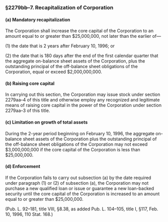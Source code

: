 ### §2279bb–7. Recapitalization of Corporation ###

#### (a) Mandatory recapitalization ####

The Corporation shall increase the core capital of the Corporation to an amount equal to or greater than $25,000,000, not later than the earlier of—

(1) the date that is 2 years after February 10, 1996; or

(2) the date that is 180 days after the end of the first calendar quarter that the aggregate on-balance sheet assets of the Corporation, plus the outstanding principal of the off-balance sheet obligations of the Corporation, equal or exceed $2,000,000,000.

#### (b) Raising core capital ####

In carrying out this section, the Corporation may issue stock under section 2279aa–4 of this title and otherwise employ any recognized and legitimate means of raising core capital in the power of the Corporation under section 2279aa–3 of this title.

#### (c) Limitation on growth of total assets ####

During the 2-year period beginning on February 10, 1996, the aggregate on-balance sheet assets of the Corporation plus the outstanding principal of the off-balance sheet obligations of the Corporation may not exceed $3,000,000,000 if the core capital of the Corporation is less than $25,000,000.

#### (d) Enforcement ####

If the Corporation fails to carry out subsection (a) by the date required under paragraph (1) or (2) of subsection (a), the Corporation may not purchase a new qualified loan or issue or guarantee a new loan-backed security until the core capital of the Corporation is increased to an amount equal to or greater than $25,000,000.

(Pub. L. 92–181, title VIII, §8.38, as added Pub. L. 104–105, title I, §117, Feb. 10, 1996, 110 Stat. 168.)